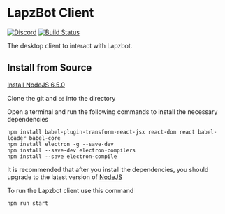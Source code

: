 # LapzBot Client
[![Discord](https://discordapp.com/api/guilds/240347469999767552/widget.png)](https://discord.gg/gYRJ4T4)
[![Build Status](https://travis-ci.org/TheLazyHatGuy/LapzClient.svg?branch=dev)](https://travis-ci.org/TheLazyHatGuy/LapzClient)

The desktop client to interact with Lapzbot.

## Install from Source
[Install NodeJS 6.5.0](https://nodejs.org/download/release/v6.5.0/)

Clone the git and `cd` into the directory

Open a terminal and run the following commands to install the necessary dependencies
```
npm install babel-plugin-transform-react-jsx react-dom react babel-loader babel-core
npm install electron -g --save-dev
npm install --save-dev electron-compilers
npm install --save electron-compile
```
It is recommended that after you install the dependencies, you should upgrade to the latest version of [NodeJS](https://nodejs.org)

To run the Lapzbot client use this command
```
npm run start
```

